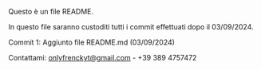 Questo è un file README.

In questo file saranno custoditi tutti i commit effettuati dopo il 03/09/2024.


Commit 1: Aggiunto file README.md  (03/09/2024)

Contattami: onlyfrenckyt@gmail.com - +39 389 4757472
